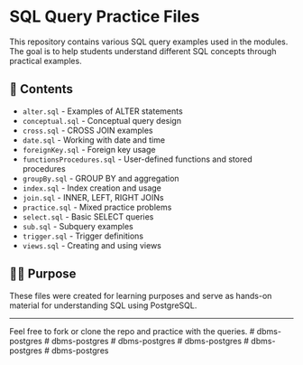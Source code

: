 # SQL Query Practice Files

This repository contains various SQL query examples used in the modules. The goal is to help students understand different SQL concepts through practical examples.

## 📂 Contents

-  `alter.sql` - Examples of ALTER statements
-  `conceptual.sql` - Conceptual query design
-  `cross.sql` - CROSS JOIN examples
-  `date.sql` - Working with date and time
-  `foreignKey.sql` - Foreign key usage
-  `functionsProcedures.sql` - User-defined functions and stored procedures
-  `groupBy.sql` - GROUP BY and aggregation
-  `index.sql` - Index creation and usage
-  `join.sql` - INNER, LEFT, RIGHT JOINs
-  `practice.sql` - Mixed practice problems
-  `select.sql` - Basic SELECT queries
-  `sub.sql` - Subquery examples
-  `trigger.sql` - Trigger definitions
-  `views.sql` - Creating and using views

## 🧑‍🏫 Purpose

These files were created for learning purposes and serve as hands-on material for understanding SQL using PostgreSQL.

---

Feel free to fork or clone the repo and practice with the queries.
#   d b m s - p o s t g r e s  
 #   d b m s - p o s t g r e s  
 #   d b m s - p o s t g r e s  
 #   d b m s - p o s t g r e s  
 #   d b m s - p o s t g r e s  
 #   d b m s - p o s t g r e s  
 
